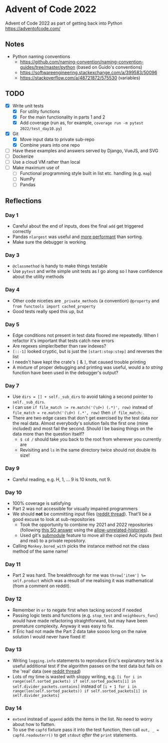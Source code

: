 # Advent of Code 2022

Advent of Code 2022 as part of getting back into Python https://adventofcode.com/

## Notes

- Python naming conventions
  - https://github.com/naming-convention/naming-convention-guides/tree/master/python (based on
  Guido's conventions)
  - https://softwareengineering.stackexchange.com/a/399583/50096
  - https://stackoverflow.com/a/48721872/575530 (variables)

## TODO

- [x] Write unit tests
  - [x] For utility functions
  - [x] For the main functionality in parts 1 and 2
  - [x] Add coverage (run as, for example, `coverage run -m pytest 2022/test_day10.py`)
- [x] Git
  - [x] Move input data to private sub-repo
  - [x] Combine years into one repo
- [ ] Have these examples and answers served by Django, VueJS, and SVG
- [ ] Dockerize
- [ ] Use a cloud VM rather than local
- [ ] Make maximum use of
  - [ ] Functional programming style built in list etc. handling (e.g. `map`)
  - [ ] NumPy
  - [ ] Pandas

## Reflections

### Day 1

- Careful about the end of inputs, does the final `add` get triggered correctly
- Pandas `nlargest` was useful and [more performant](https://pandas.pydata.org/docs/reference/api/pandas.DataFrame.nlargest.html#pandas.DataFrame.nlargest) than sorting.
- Make sure the debugger is working

### Day 3

- `@classmethod` is handy to make things testable
- Use `pytest` and write simple unit tests as I go along so I have confidence about the utility methods

### Day 4

- Other code niceties are `_private_methods` (a convention) `@property` and `from functools import cached_property`
- Good tests really sped this up, but

### Day 5

- Edge conditions not present in test data floored me repeatedly. When I refactor it's important that tests catch new errors
- Are regexes simpler/better than raw indexes?
- `[::-1]` looked cryptic, but is just the `[start:stop:step]` and reverses the list
- I needn't have kept the crate's `[` & `]`, that caused trouble printing
- A mixture of proper debugging and printing was useful, would a _to string_ function have been used in the debugger's output?

### Day 7

- Use `dirs = [] + self._sub_dirs` to avoid taking a second pointer to `self._sub_dirs`.
- I can use `if file_match := re.match('(\d+) (.*)', row)` instead of `file_match = re.match('(\d+) (.*', row)` then `if file_match:`.
- There are two edge cases that don't get exercised by the test data nor the real data. Almost everybody's solution fails the first one (mine included) and most fail the second. Should I be
basing things on the data more than the question itself?
  - `$ cd /` should take you back to the root from wherever you currently are
  - Revisiting and `ls` in the same directory twice should not double its size!

### Day 9

- Careful reading, e.g. H, 1, … 9 is 10 knots, not 9.

### Day 10

- 100% coverage is satisfying
- Part 2 was not accessible for visually impaired programmers
- We should **not** be committing input files ([reddit thread](https://www.reddit.com/r/adventofcode/comments/zh2hk0/2022friendly_reminder_dont_commit_your_input/)). That'll be a good excuse to look at sub-repositories
  - Took the opportunity to combine my 2021 and 2022 repositories (following [this SO answer](https://stackoverflow.com/a/10548919/575530) using the [allow-unrelated-histories](https://git-scm.com/docs/git-merge#Documentation/git-merge.txt---allow-unrelated-histories)).
  - Used git's [submodule](https://git-scm.com/book/en/v2/Git-Tools-Submodules#_starting_submodules) feature to move all the copied AoC inputs (test and real) to a private repository.
- Calling `Monkey.bored_with` picks the instance method not the class method of the same name!

### Day 11

- Part 2 was hard. The breakthrough for me was `throw['item'] %= self.product` which was a result of
me realising it was mathematical (from a comment on reddit).

### Day 12

- Remember in `or` to negate first when tacking second if needed
- Passing logic tests and functions (e.g. `stop_test` and `neighbours_func`) would have made
refactoring straightforward, but may have been premature complexity. Anyway it was easy to fix.
- If Eric had not made the Part 2 data take soooo long on the naive solution I would never have
fixed it!

### Day 13

- Writing `logging.info` statements to reproduce Eric's explanatory test is a useful additional test
if the algorithm passes on the test data but fails on the 'real' data (see [reddit thread](https://old.reddit.com/r/adventofcode/comments/zkq7qk/2022_day_13_part_1_debugging_advice_please/))
- Lots of my time is wasted with sloppy writing, e.g. `[i for i in range(self.sorted_packets) if self.sorted_packets[i] in self.divider_packets.contains]` instead of `[i + 1 for i in range(len(self.sorted_packets)) if self.sorted_packets[i] in self.divider_packets]`

### Day 14

- `extend` instead of `append` adds the items in the list. No need to worry about how to flatten.
- To use the `capfd` fixture pass it into the test function, then call `out, _ = capfd.readouterr()`
to get `stdout` _after_ the `print` statements.